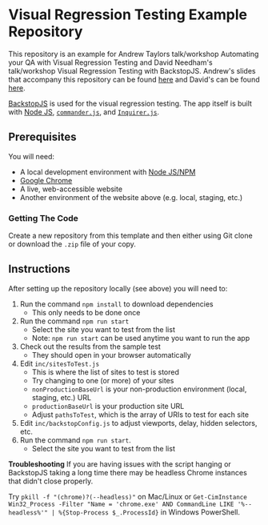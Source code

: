 

# Visual Regression Testing Example Repository

This repository is an example for Andrew Taylors talk/workshop Automating your QA with Visual Regression Testing and David Needham's talk/workshop Visual Regression Testing with BackstopJS. Andrew's slides that accompany this repository can be found [here](https://bit.ly/ataylorme-visual-regression-workshop) and David's can be found [here](https://visual-regression.davidneedham.me).

[BackstopJS](https://github.com/garris/BackstopJS/) is used for the visual regression testing. The app itself is built with [Node JS](https://nodejs.org/), [`commander.js`](https://github.com/tj/commander.js/), and [`Inquirer.js`](https://github.com/SBoudrias/Inquirer.js).

## Prerequisites

You will need:

* A local development environment with [Node JS/NPM](https://docs.npmjs.com/getting-started/installing-node)
* [Google Chrome](https://www.google.com/chrome/)
* A live, web-accessible website
* Another environment of the website above (e.g. local, staging, etc.)

### Getting The Code

Create a new repository from this template and then either using Git clone or download the `.zip` file of your copy.

## Instructions

After setting up the repository locally (see above) you will need to:

1. Run the command `npm install` to download dependencies
    * This only needs to be done once
1. Run the command `npm run start`
    * Select the site you want to test from the list
    * Note: `npm run start` can be used anytime you want to run the app
1. Check out the results from the sample test
    * They should open in your browser automatically
1. Edit `inc/sitesToTest.js`
    * This is where the list of sites to test is stored
    * Try changing to one (or more) of your sites
    * `nonProductionBaseUrl` is your non-production environment (local, staging, etc.) URL
    * `productionBaseUrl` is your production site URL
    * Adjust `pathsToTest`, which is the array of URIs to test for each site
1. Edit `inc/backstopConfig.js` to adjust viewports, delay, hidden selectors, etc.
1. Run the command `npm run start`.
    * Select the site you want to test from the list

**Troubleshooting**
If you are having issues with the script hanging or BackstopJS taking a long time there may be headless Chrome instances that didn't close properly.

Try `pkill -f "(chrome)?(--headless)"` on Mac/Linux or `Get-CimInstance Win32_Process -Filter "Name = 'chrome.exe' AND CommandLine LIKE '%--headless%'" | %{Stop-Process $_.ProcessId}` in Windows PowerShell.
